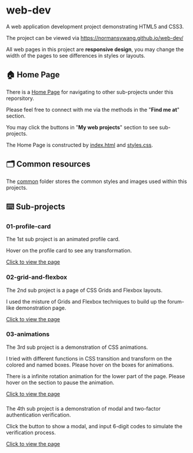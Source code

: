# web-dev
A web application development project demonstrating HTML5 and CSS3.

The project can be viewed via https://normansywang.github.io/web-dev/

All web pages in this project are **responsive design**, you may change the width of the pages to see differences in styles or layouts.

## 🏠 Home Page
There is a [Home Page](https://normansywang.github.io/web-dev/) for navigating to other sub-projects under this reporsitory. 

Please feel free to connect with me via the methods in the "**Find me at**" section.

You may click the buttons in "**My web projects**" section to see sub-projects.

The Home Page is constructed by [index.html](index.html) and [styles.css](styles.css).


## 🗂️ Common resources
The [common](common) folder stores the common styles and images used within this projects.


## ⌨️ Sub-projects
### 01-profile-card
The 1st sub project is an animated profile card. 

Hover on the profile card to see any transformation.

[Click to view the page](https://normansywang.github.io/web-dev/01-profile-card/)

### 02-grid-and-flexbox
The 2nd sub project is a page of CSS Grids and Flexbox layouts. 

I used the misture of Grids and Flexbox techniques to build up the forum-like demonstration page.

[Click to view the page](https://normansywang.github.io/web-dev/02-grid-and-flexbox/)

### 03-animations
The 3rd sub project is a demonstration of CSS animations.

I tried with different functions in CSS transition and transform on the colored and named boxes. Please hover on the boxes for animations.

There is a infinite rotation animation for the lower part of the page. Please hover on the section to pause the animation.

[Click to view the page](https://normansywang.github.io/web-dev/03-animations/)

###
The 4th sub project is a demonstration of modal and two-factor authentication verification. 

Click the button to show a modal, and input 6-digit codes to simulate the verification process.

[Click to view the page](https://normansywang.github.io/web-dev/04-modal/)
